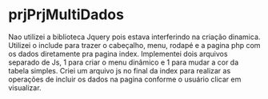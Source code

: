# prjPrjMultiDados

Nao utilizei a biblioteca Jquery pois estava interferindo na criação dinamica.
Utilizei o include para trazer o cabeçalho, menu, rodapé e a pagina php com os dados diretamente pra pagina index.
Implementei dois arquivos separado de Js, 1 para criar o menu dinâmico e 1 para mudar a cor da tabela simples. 
Criei um arquivo js no final da index para realizar as operações de incluir os dados na pagina conforme o usuário clicar em visualizar.
